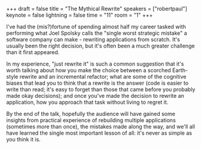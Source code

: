 +++
draft = false
title = "The Mythical Rewrite"
speakers = ["robertpaul"]
keynote = false
lightning = false
time = "11"
room = "1"
+++

I've had the (mis?)fortune of spending almost half my career tasked with performing what Joel Spolsky calls the "single worst strategic mistake" a software company can make - rewriting applications from scratch. It's usually been the right decision, but it's often been a much greater challenge than it first appeared.

In my experience, "just rewrite it" is such a common suggestion that it's worth talking about how you make the choice between a scorched Earth-style rewrite and an incremental refactor; what are some of the cognitive biases that lead you to think that a rewrite is the answer (code is easier to write than read; it's easy to forget than those that came before you probably made okay decisions); and once you've made the decision to rewrite an application, how you approach that task without living to regret it.

By the end of the talk, hopefully the audience will have gained some insights from practical experience of rebuilding multiple applications (sometimes more than once), the mistakes made along the way, and we'll all have learned the single most important lesson of all: it's never as simple as you think it is.